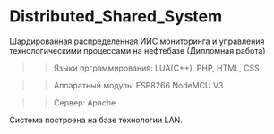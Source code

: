 # Distributed_Shared_System
Шардированная распределенная ИИС мониторинга и управления технологическими процессами на нефтебазе (Дипломная работа)


> > Языки прграммирования: LUA(С++), PHP, HTML, CSS

> > Аппаратный модуль: ESP8266 NodeMCU V3

> > Сервер: Apache


Система построена на базе технологии LAN.
